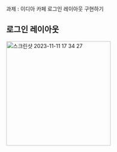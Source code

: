  과제 : 이디아 카페 로그인 레이아웃 구현하기 

로그인 레이아웃 
------------
<img width="278" alt="스크린샷 2023-11-11 17 34 27" src="https://github.com/chohyundon/home-work2/assets/113508075/2596bada-d2f1-40da-83fa-c3979f9c8755">
